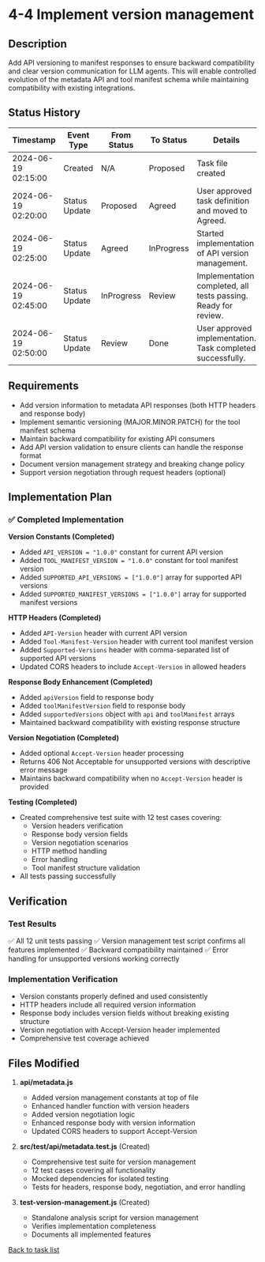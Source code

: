 # 4-4 Implement version management

## Description
Add API versioning to manifest responses to ensure backward compatibility and clear version communication for LLM agents. This will enable controlled evolution of the metadata API and tool manifest schema while maintaining compatibility with existing integrations.

## Status History
| Timestamp           | Event Type    | From Status | To Status | Details                                                      | User        |
|---------------------|--------------|-------------|-----------|--------------------------------------------------------------|-------------|
| 2024-06-19 02:15:00 | Created      | N/A         | Proposed  | Task file created                                            | AI_Agent    |
| 2024-06-19 02:20:00 | Status Update | Proposed | Agreed | User approved task definition and moved to Agreed. | chaddorsey |
| 2024-06-19 02:25:00 | Status Update | Agreed | InProgress | Started implementation of API version management. | AI_Agent |
| 2024-06-19 02:45:00 | Status Update | InProgress | Review | Implementation completed, all tests passing. Ready for review. | AI_Agent |
| 2024-06-19 02:50:00 | Status Update | Review | Done | User approved implementation. Task completed successfully. | chaddorsey |

## Requirements
- Add version information to metadata API responses (both HTTP headers and response body)
- Implement semantic versioning (MAJOR.MINOR.PATCH) for the tool manifest schema
- Maintain backward compatibility for existing API consumers
- Add API version validation to ensure clients can handle the response format
- Document version management strategy and breaking change policy
- Support version negotiation through request headers (optional)

## Implementation Plan

### ✅ Completed Implementation

**Version Constants (Completed)**
- Added `API_VERSION = "1.0.0"` constant for current API version
- Added `TOOL_MANIFEST_VERSION = "1.0.0"` constant for tool manifest version  
- Added `SUPPORTED_API_VERSIONS = ["1.0.0"]` array for supported API versions
- Added `SUPPORTED_MANIFEST_VERSIONS = ["1.0.0"]` array for supported manifest versions

**HTTP Headers (Completed)**
- Added `API-Version` header with current API version
- Added `Tool-Manifest-Version` header with current tool manifest version
- Added `Supported-Versions` header with comma-separated list of supported API versions
- Updated CORS headers to include `Accept-Version` in allowed headers

**Response Body Enhancement (Completed)**
- Added `apiVersion` field to response body
- Added `toolManifestVersion` field to response body  
- Added `supportedVersions` object with `api` and `toolManifest` arrays
- Maintained backward compatibility with existing response structure

**Version Negotiation (Completed)**
- Added optional `Accept-Version` header processing
- Returns 406 Not Acceptable for unsupported versions with descriptive error message
- Maintains backward compatibility when no `Accept-Version` header is provided

**Testing (Completed)**
- Created comprehensive test suite with 12 test cases covering:
  - Version headers verification
  - Response body version fields
  - Version negotiation scenarios
  - HTTP method handling
  - Error handling
  - Tool manifest structure validation
- All tests passing successfully

## Verification

### Test Results
✅ All 12 unit tests passing
✅ Version management test script confirms all features implemented
✅ Backward compatibility maintained
✅ Error handling for unsupported versions working correctly

### Implementation Verification
- Version constants properly defined and used consistently
- HTTP headers include all required version information
- Response body includes version fields without breaking existing structure
- Version negotiation with Accept-Version header implemented
- Comprehensive test coverage achieved

## Files Modified

1. **api/metadata.js**
   - Added version management constants at top of file
   - Enhanced handler function with version headers
   - Added version negotiation logic
   - Enhanced response body with version information
   - Updated CORS headers to support Accept-Version

2. **src/test/api/metadata.test.js** (Created)
   - Comprehensive test suite for version management
   - 12 test cases covering all functionality
   - Mocked dependencies for isolated testing
   - Tests for headers, response body, negotiation, and error handling

3. **test-version-management.js** (Created)
   - Standalone analysis script for version management
   - Verifies implementation completeness
   - Documents all implemented features

[Back to task list](../tasks.md) 